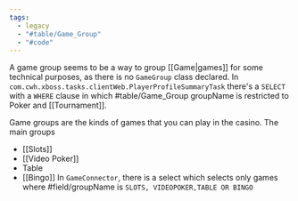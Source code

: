 ```yaml
---
tags:
  - legacy
  - "#table/Game_Group"
  - "#code"
---
```

A game group seems to be a way to group [[Game|games]] for some technical purposes, as there is no `GameGroup` class declared. In `com.cwh.xboss.tasks.clientWeb.PlayerProfileSummaryTask` there's a `SELECT` with a `WHERE` clause in which #table/Game_Group groupName is restricted to Poker and [[Tournament]].  

Game groups are the kinds of games that you can play in the casino. The main groups
- [[Slots]]
- [[Video Poker]]
- Table
- [[Bingo]]
In `GameConnector`, there is a select which selects only games where #field/groupName is `SLOTS, VIDEOPOKER,TABLE OR BINGO`